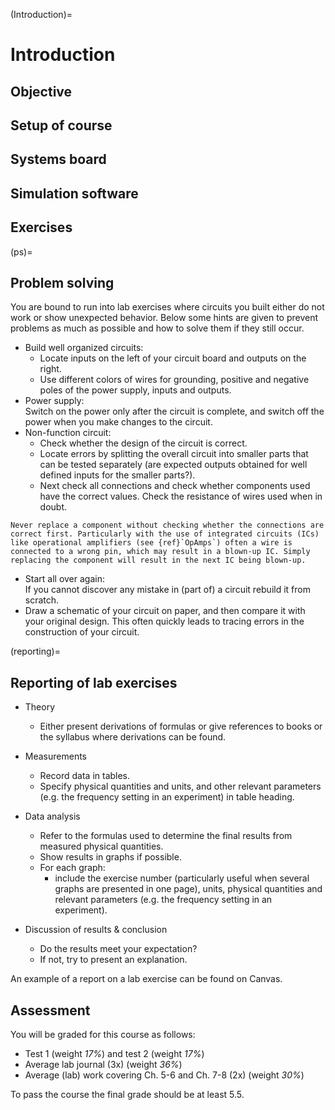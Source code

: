 
(Introduction)=
# Introduction


## Objective

## Setup of course


## Systems board


## Simulation software

## Exercises


(ps)=
## Problem solving

You are bound to run into lab exercises where circuits you built  either do not work or show unexpected behavior. Below some hints are given to prevent problems as much as possible and how to solve them if they still occur.
* Build well organized circuits:
    - Locate inputs on the left of your circuit board and outputs on the right.
    - Use different colors of wires for grounding, positive and negative poles of the power supply, inputs and outputs.
* Power supply: \
Switch on the power only after the circuit is complete, and switch off the power when you make changes to the circuit.
* Non-function circuit: 
    - Check whether the design of the circuit is correct.
    - Locate errors by splitting the overall circuit into smaller parts that can be tested separately (are expected outputs obtained for well defined inputs for the smaller parts?).
    - Next check all connections and check whether components used have the correct values. Check the resistance of wires used when in doubt. 

````{warning} 
Never replace a component without checking whether the connections are correct first. Particularly with the use of integrated circuits (ICs) like operational amplifiers (see {ref}`OpAmps`) often a wire is connected to a wrong pin, which may result in a blown-up IC. Simply replacing the component will result in the next IC being blown-up.
````

* Start all over again: \
If you cannot discover any mistake in (part of) a circuit rebuild it from scratch.
* Draw a schematic of your circuit on paper, and then compare it with your original design. This often quickly leads to tracing errors in the construction of your circuit. 

(reporting)=
## Reporting of lab exercises


* Theory
    - Either present derivations of formulas or give references to books or the syllabus where derivations can be found.

* Measurements
    - Record data in tables.
    - Specify physical quantities and units, and other relevant parameters (e.g. the frequency setting in an experiment) in table heading.

* Data analysis
    - Refer to the formulas used to determine the final results from measured physical quantities.
    - Show results in graphs if possible.
    - For each graph:
        - include the exercise number (particularly useful when several graphs are presented in one page), units, physical quantities and relevant parameters (e.g. the frequency setting in an experiment).
* Discussion of results \& conclusion
    - Do the results meet your expectation?
    - If not, try to present an explanation.

An example of a report on a lab exercise can be found on Canvas.

## Assessment
You will be graded for this course as follows:
- Test 1 (weight *17\%*) and test 2 (weight *17\%*)
- Average lab journal (3x) (weight *36\%*)
- Average (lab) work covering Ch. 5-6 and Ch. 7-8 (2x) (weight *30\%*)

To pass the course the final grade should be at least 5.5.
